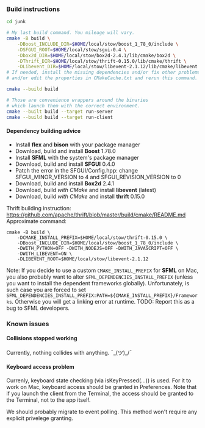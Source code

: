 ### Build instructions

```sh
cd junk

# My last build command. You mileage will vary.
cmake -B build \
    -DBoost_INCLUDE_DIR=$HOME/local/stow/boost_1_78_0/include \
    -DSFGUI_ROOT=$HOME/local/stow/sgui-0.4 \
    -Dbox2d_DIR=$HOME/local/stow/box2d-2.4.1/lib/cmake/box2d \
    -DThrift_DIR=$HOME/local/stow/thrift-0.15.0/lib/cmake/thrift \
    -DLibevent_DIR=$HOME/local/stow/libevent-2.1.12/lib/cmake/libevent
# If needed, install the missing dependencies and/or fix other problems
# and/or edit the properties in CMakeCache.txt and rerun this command.

cmake --build build

# Those are convenience wrappers around the binaries
# which launch them with the correct environment.
cmake --built build --target run-server
cmake --build build --target run-client
```

#### Dependency building advice

- Install **flex** and **bison** with your package manager
- Download, build and install **Boost** 1.78.0
- Install **SFML** with the system's package manager
- Download, build and install **SFGUI** 0.4.0
- Patch the error in the SFGUI/Config.hpp: change SFGUI_MINOR_VERSION to 4 and SFGUI_REVISION_VERSION to 0
- Download, build and install **Box2d** 2.4.1
- Download, build *with CMake* and install **libevent** (latest)
- Download, build *with CMake* and install **thrift** 0.15.0

Thrift building instruction: https://github.com/apache/thrift/blob/master/build/cmake/README.md
Approximate command:
```
cmake -B build \
    -DCMAKE_INSTALL_PREFIX=$HOME/local/stow/thrift-0.15.0 \
    -DBoost_INCLUDE_DIR=$HOME/local/stow/boost_1_78_0/include \
    -DWITH_PYTHON=OFF -DWITH_NODEJS=OFF -DWITH_JAVASCRIPT=OFF \
    -DWITH_LIBEVENT=ON \
    -DLIBEVENT_ROOT=$HOME/local/stow/libevent-2.1.12
```

Note:
If you decide to use a custom `CMAKE_INSTALL_PREFIX` for **SFML** on Mac, you also probably want
to alter `SFML_DEPENDENCIES_INSTALL_PREFIX` (unless you want to install the dependent frameworks globally).
Unfortunately, is such case you are forced to set `SFML_DEPENDENCIES_INSTALL_PREFIX:PATH=${CMAKE_INSTALL_PREFIX}/Frameworks`.
Otherwise you will get a linking error at runtime.
TODO: Report this as a bug to SFML developers.

### Known issues

#### Collisions stopped working

Currently, nothing collides with anything. ¯\_(ツ)_/¯

#### Keyboard access problem

Currenly, keyboard state checking (via isKeyPressed(...)) is used.
For it to work on Mac, keyboard access should be granted in Preferences.
Note that if you launch the client from the Terminal,
the access should be granted to the Terminal, not to the app itself.

We should probably migrate to event polling.
This method won't require any explicit privelege granting.

